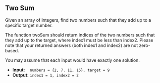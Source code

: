 ## Two Sum

Given an array of integers, find two numbers such that they add up to a specific target number.

The function twoSum should return indices of the two numbers such that they add up to the target, where index1 must be less than index2. Please note that your returned answers (both index1 and index2) are not zero-based.

You may assume that each input would have exactly one solution.

* **Input:** &nbsp;&nbsp;&nbsp;`numbers = {2, 7, 11, 15}, target = 9`
* **Output:** `index1 = 1, index2 = 2`
